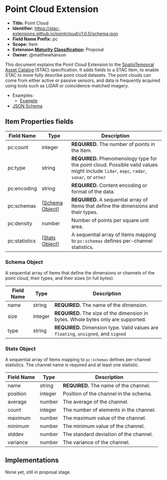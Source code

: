 # Point Cloud Extension

- **Title:** Point Cloud
- **Identifier:** <https://stac-extensions.github.io/pointcloud/v1.0.0/schema.json>
- **Field Name Prefix:** pc
- **Scope:** Item
- **Extension [Maturity Classification](https://github.com/radiantearth/stac-spec/tree/master/extensions/README.md#extension-maturity):** Proposal
- **Owner**: @matthewhanson

This document explains the Point Cloud Extension to the [SpatioTemporal Asset Catalog](https://github.com/radiantearth/stac-spec) (STAC) 
specification. It adds fields to a STAC Item, to enable STAC to more fully describe point cloud datasets. The 
point clouds can come from either active or passive sensors, and data is frequently acquired using tools such as LiDAR or coincidence-matched imagery.

- Examples:
  - [Example](examples/example-autzen.json)
- [JSON Schema](json-schema/schema.json)

## Item Properties fields

| Field Name    | Type                              | Description |
| ------------- | --------------------------------- | ----------- |
| pc:count      | integer                           | **REQUIRED.** The number of points in the Item. |
| pc:type       | string                            | **REQUIRED.** Phenomenology type for the point cloud. Possible valid values might include `lidar`, `eopc`, `radar`, `sonar`, or `other` |
| pc:encoding   | string                            | **REQUIRED.** Content encoding or format of the data. |
| pc:schemas    | [[Schema Object](#schema-object)] | **REQUIRED.** A sequential array of Items that define the dimensions and their types. |
| pc:density    | number                            | Number of points per square unit area. |
| pc:statistics | [[Stats Object](#stats-object)]   | A sequential array of Items mapping to `pc:schemas` defines per-channel statistics. |

### Schema Object

A sequential array of Items that define the dimensions or channels of
the point cloud, their types, and their sizes (in full bytes).

| Field Name | Type    | Description |
| ---------- | ------- | -------------------------- |
| name       | string  | **REQUIRED.** The name of the dimension. |
| size       | integer | **REQUIRED.** The size of the dimension in bytes. Whole bytes only are supported. |
| type       | string  | **REQUIRED.** Dimension type. Valid values are `floating`, `unsigned`, and `signed` |

### Stats Object

A sequential array of Items mapping to `pc:schemas` defines per-channel statistics. The channel name is required and at least one statistic.

| Field Name | Type    | Description |
| ---------- | ------- | ----------- |
| name       | string  | **REQUIRED.** The name of the channel. |
| position   | integer | Position of the channel in the schema. |
| average    | number  | The average of the channel. |
| count      | integer | The number of elements in the channel. |
| maximum    | number  | The maximum value of the channel. |
| minimum    | number  | The minimum value of the channel. |
| stddev     | number  | The standard deviation of the channel. |
| variance   | number  | The variance of the channel. |

## Implementations

None yet, still in proposal stage.
